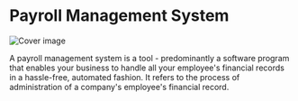 <html>

<h1>Payroll Management System</h1>
<img src="Adobe_Post_20210516_1231200.5320297495011386.png" alt="Cover image">

<p>A payroll management system is a tool - predominantly a software program that enables your business to handle all your employee's financial records in a hassle-free, automated fashion. It refers to the process of administration of a company's employee's financial record. </p>
</html>
